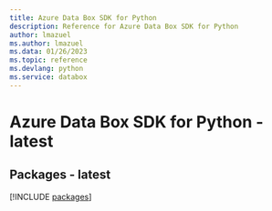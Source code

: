 ```yaml
---
title: Azure Data Box SDK for Python
description: Reference for Azure Data Box SDK for Python
author: lmazuel
ms.author: lmazuel
ms.data: 01/26/2023
ms.topic: reference
ms.devlang: python
ms.service: databox
---
```

# Azure Data Box SDK for Python - latest
## Packages - latest
[!INCLUDE [packages](data-box-index.md)]